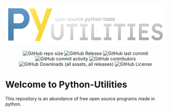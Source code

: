 <p align="center">
    <img src="Images-Release/New/Py-Utilities-Fit.png"
        height="130">

<div align="center">
  <img alt="GitHub repo size" src="https://img.shields.io/github/repo-size/Stari-Div/Python-Utilities">
  <img alt="GitHub Release" src="https://img.shields.io/github/v/release/Stari-Div/Python-Utilities">
  <img alt="GitHub last commit" src="https://img.shields.io/github/last-commit/Stari-Div/Python-Utilities">
  <img alt="GitHub commit activity" src="https://img.shields.io/github/commit-activity/t/Stari-Div/Python-Utilities">
  <img alt="GitHub contributors" src="https://img.shields.io/github/contributors/Stari-Div/Python-Utilities">
  <img alt="GitHub Downloads (all assets, all releases)" src="https://img.shields.io/github/downloads/Stari-Div/Python-Utilities/total">
  <img alt="GitHub License" src="https://img.shields.io/github/license/Stari-Div/Python-Utilities">



</div>

# Welcome to Python-Utilities
This repository is an abundance of free open source programs made in python.
